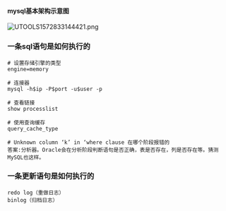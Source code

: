 #### mysql基本架构示意图

![UTOOLS1572833144421.png](https://i.loli.net/2019/11/04/vJr2oFS73INUCTq.png)

### 一条sql语句是如何执行的

```shell
# 设置存储引擎的类型
engine=memory 

# 连接器
mysql -h$ip -P$port -u$user -p

# 查看链接
show processlist

# 使用查询缓存
query_cache_type

# Unknown column ‘k’ in ‘where clause 在哪个阶段报错的
答案:分析器。Oracle会在分析阶段判断语句是否正确，表是否存在，列是否存在等。猜测MySQL也这样。

```

### 一条更新语句是如何执行的

```shell
redo log（重做日志）
binlog（归档日志）
```

